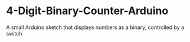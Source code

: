 # 4-Digit-Binary-Counter-Arduino
A small Arduino sketch that displays numbers as a binary, controlled by a switch
